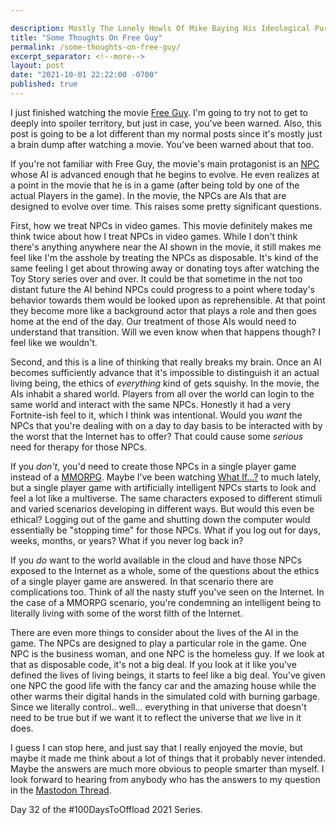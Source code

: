```yaml
---

description: Mostly The Lonely Howls Of Mike Baying His Ideological Purity At The Moon
title: "Some Thoughts On Free Guy"
permalink: /some-thoughts-on-free-guy/
excerpt_separator: <!--more-->
layout: post
date: "2021-10-01 22:22:00 -0700"
published: true
---
```


I just finished watching the movie [Free Guy](https://www.rottentomatoes.com/m/free_guy). I'm going to try not to get to deeply into spoiler territory, but just in case, you've been warned. Also, this post is going to be a lot different than my normal posts since it's mostly just a brain dump after watching a movie. You've been warned about that too.

<!--more-->

If you're not familiar with Free Guy, the movie's main protagonist is an [NPC](https://www.acronymfinder.com/NPC.html) whose AI is advanced enough that he begins to evolve. He even realizes at a point in the movie that he is in a game (after being told by one of the actual Players in the game). In the movie, the NPCs are AIs that are designed to evolve over time. This raises some pretty significant questions.

First, how we treat NPCs in video games. This movie definitely makes me think twice about how I treat NPCs in video games. While I don't think there's anything anywhere near the AI shown in the movie, it still makes me feel like I'm the asshole by treating the NPCs as disposable. It's kind of the same feeling I get about throwing away or donating toys after watching the Toy Story series over and over. It could be that sometime in the not too distant future the AI behind NPCs could progress to a point where today's behavior towards them would be looked upon as reprehensible. At that point they become more like a background actor that plays a role and then goes home at the end of the day. Our treatment of those AIs would need to understand that transition. Will we even know when that happens though? I feel like we wouldn't.

Second, and this is a line of thinking that really breaks my brain. Once an AI becomes sufficiently advance that it's impossible to distinguish it an actual living being, the ethics of _everything_ kind of gets squishy. In the movie, the AIs inhabit a shared world. Players from all over the world can login to the same world and interact with the same NPCs. Honestly it had a very Fortnite-ish feel to it, which I think was intentional. Would you _want_ the NPCs that you're dealing with on a day to day basis to be interacted with by the worst that the Internet has to offer? That could cause some _serious_ need for therapy for those NPCs.

If you _don't_, you'd need to create those NPCs in a single player game instead of a [MMORPG](https://encyclopedia2.thefreedictionary.com/Massively+Multiplayer+Online+Role-Playing+Game). Maybe I've been watching [What If...?](https://en.wikipedia.org/wiki/What_If...?_(TV_series)) to much lately, but a single player game with artificially intelligent NPCs starts to look and feel a lot like a multiverse. The same characters exposed to different stimuli and varied scenarios developing in different ways. But would this even be ethical? Logging out of the game and shutting down the computer would essentially be "stopping time" for those NPCs. What if you log out for days, weeks, months, or years? What if you never log back in?

If you _do_ want to the world available in the cloud and have those NPCs exposed to the Internet as a whole, some of the questions about the ethics of a single player game are answered. In that scenario there are complications too. Think of all the nasty stuff you've seen on the Internet. In the case of a MMORPG scenario, you're condemning an intelligent being to literally living with some of the worst filth of the Internet.

There are even more things to consider about the lives of the AI in the game. The NPCs are designed to play a particular role in the game. One NPC is the business woman, and one NPC is the homeless guy. If we look at that as disposable code, it's not a big deal. If you look at it like you've defined the lives of living beings, it starts to feel like a big deal. You've given one NPC the good life with the fancy car and the amazing house while the other warms their digital hands in the simulated cold with burning garbage. Since we literally control.. well... everything in that universe that doesn't need to be true but if we want it to reflect the universe that _we_ live in it does.

I guess I can stop here, and just say that I really enjoyed the movie, but maybe it made me think about a lot of things that it probably never intended. Maybe the answers are much more obvious to people smarter than myself. I look forward to hearing from anybody who has the answers to my question in the [Mastodon Thread](https://fosstodon.org/@mike/107030405342302666).

Day 32 of the #100DaysToOffload 2021 Series.

